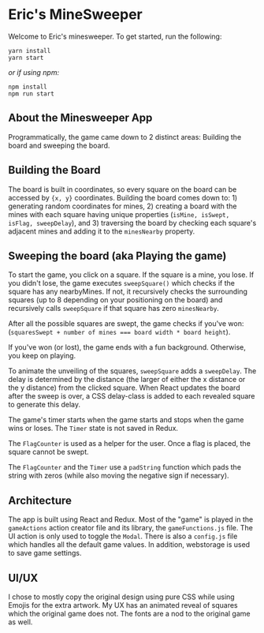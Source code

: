 # Eric's MineSweeper
Welcome to Eric's minesweeper. To get started, run the following:
```
yarn install
yarn start
```

*or if using npm:*
```
npm install
npm run start
```

## About the Minesweeper App
Programmatically,  the game came down to 2 distinct areas: Building the board and sweeping the board.

## Building the Board
The board is built in coordinates, so every square on the board can be accessed by `{x, y}` coordinates. Building the board comes down to: 1) generating random coordinates for mines, 2) creating a board with the mines with each square having unique properties (`isMine, isSwept, isFlag, sweepDelay`), and 3) traversing the board by checking each square's adjacent mines and adding it to the `minesNearby` property.

## Sweeping the board (aka Playing the game)
To start the game, you click on a square. If the square is a mine, you lose. If you didn't lose, the game executes `sweepSquare()` which checks if the square has any nearbyMines. If not, it recursively checks the surrounding squares (up to 8 depending on your positioning on the board) and recursively calls `sweepSquare` if that square has zero `minesNearby`.

After all the possible squares are swept, the game checks if you've won: (`squaresSwept + number of mines === board width * board height`).

If you've won (or lost), the game ends with a fun background. Otherwise, you keep on playing.

To animate the unveiling of the squares, `sweepSquare` adds a `sweepDelay`. The delay is determined by the distance (the larger of either the x distance or the y distance) from the clicked square. When React updates the board after the sweep is over, a CSS delay-class is added to each revealed square to generate this delay.

The game's timer starts when the game starts and stops when the game wins or loses. The `Timer` state is not saved in Redux.

The `FlagCounter` is used as a helper for the user. Once a flag is placed, the square cannot be swept.

The `FlagCounter` and the `Timer` use a `padString` function which pads the string with zeros (while also moving the negative sign if necessary).

## Architecture
The app is built using React and Redux. Most of the "game" is played in the `gameActions` action creator file and its library, the `gameFunctions.js` file. The UI action is only used to toggle the `Modal`. There is also a `config.js` file which handles all the default game values. In addition, webstorage is used to save game settings.

## UI/UX
I chose to mostly copy the original design using pure CSS while using Emojis for the extra artwork. My UX has an animated reveal of squares which the original game does not. The fonts are a nod to the original game as well.
